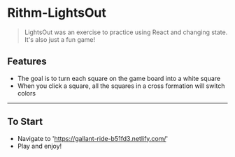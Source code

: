# Rithm-LightsOut

> LightsOut was an exercise to practice using React and changing state. It's also just a fun game!

## Features

- The goal is to turn each square on the game board into a white square
- When you click a square, all the squares in a cross formation will switch colors

---

## To Start
 
- Navigate to 'https://gallant-ride-b51fd3.netlify.com/'
- Play and enjoy!


